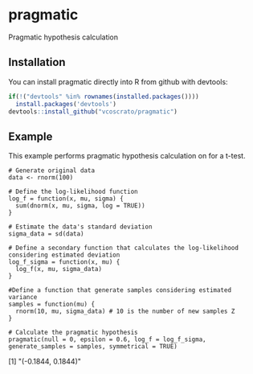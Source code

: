 # pragmatic
Pragmatic hypothesis calculation

## Installation

You can install pragmatic directly into R from github with devtools:

``` r
if(!("devtools" %in% rownames(installed.packages())))
  install.packages('devtools')
devtools::install_github("vcoscrato/pragmatic")
```

## Example
This example performs pragmatic hypothesis calculation on for a t-test.

```{r}
# Generate original data
data <- rnorm(100)

# Define the log-likelihood function
log_f = function(x, mu, sigma) {
  sum(dnorm(x, mu, sigma, log = TRUE))
}

# Estimate the data's standard deviation
sigma_data = sd(data)

# Define a secondary function that calculates the log-likelihood considering estimated deviation
log_f_sigma = function(x, mu) {
  log_f(x, mu, sigma_data)
}

#Define a function that generate samples considering estimated variance
samples = function(mu) {
  rnorm(10, mu, sigma_data) # 10 is the number of new samples Z
}

# Calculate the pragmatic hypothesis
pragmatic(null = 0, epsilon = 0.6, log_f = log_f_sigma, generate_samples = samples, symmetrical = TRUE)
```

[1] "(-0.1844, 0.1844)"
